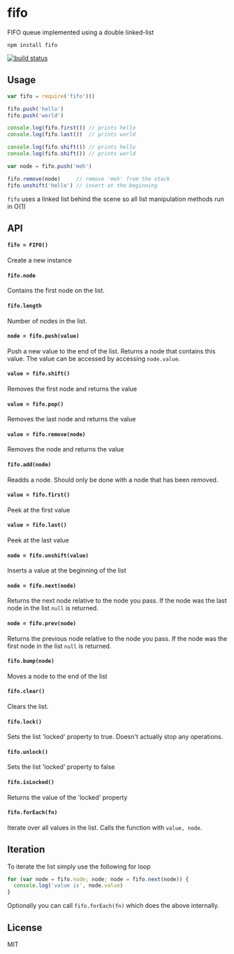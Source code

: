 # fifo

FIFO queue implemented using a double linked-list

```
npm install fifo
```

[![build status](http://img.shields.io/travis/mafintosh/fifo.svg?style=flat)](http://travis-ci.org/mafintosh/fifo)

## Usage

``` js
var fifo = require('fifo')()

fifo.push('hello')
fifo.push('world')

console.log(fifo.first()) // prints hello
console.log(fifo.last())  // prints world

console.log(fifo.shift()) // prints hello
console.log(fifo.shift()) // prints world

var node = fifo.push('meh')

fifo.remove(node)     // remove 'meh' from the stack
fifo.unshift('hello') // insert at the beginning
```

`fifo` uses a linked list behind the scene so all list manipulation methods run in O(1)

## API

#### `fifo = FIFO()`

Create a new instance

#### `fifo.node`

Contains the first node on the list.

#### `fifo.length`

Number of nodes in the list.

#### `node = fifo.push(value)`

Push a new value to the end of the list. Returns a node that contains this value.
The value can be accessed by accessing `node.value`.

#### `value = fifo.shift()`

Removes the first node and returns the value

#### `value = fifo.pop()`

Removes the last node and returns the value

#### `value = fifo.remove(node)`

Removes the node and returns the value

#### `fifo.add(node)`

Readds a node. Should only be done with a node that has been removed.

#### `value = fifo.first()`

Peek at the first value

#### `value = fifo.last()`

Peek at the last value

#### `node = fifo.unshift(value)`

Inserts a value at the beginning of the list

#### `node = fifo.next(node)`

Returns the next node relative to the node you pass.
If the node was the last node in the list `null` is returned.

#### `node = fifo.prev(node)`

Returns the previous node relative to the node you pass.
If the node was the first node in the list `null` is returned.

#### `fifo.bump(node)`

Moves a node to the end of the list

#### `fifo.clear()`

Clears the list.

#### `fifo.lock()`

Sets the list 'locked' property to true. Doesn't actually stop any operations.

#### `fifo.unlock()`

Sets the list 'locked' property to false

#### `fifo.isLocked()`

Returns the value of the 'locked' property

#### `fifo.forEach(fn)`

Iterate over all values in the list. Calls the function with `value, node`.

## Iteration

To iterate the list simply use the following for loop

``` js
for (var node = fifo.node; node; node = fifo.next(node)) {
  console.log('value is', node.value)
}
```

Optionally you can call `fifo.forEach(fn)` which does the above internally.

## License

MIT
